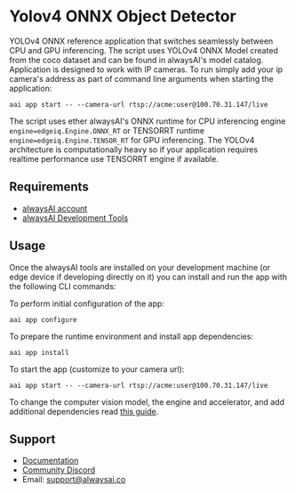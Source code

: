 # Yolov4 ONNX Object Detector
YOLOv4 ONNX reference application that switches seamlessly between CPU and GPU inferencing. The script uses YOLOv4 ONNX Model created from the coco dataset and can be found in alwaysAI's model catalog.
Application is designed to work with IP cameras.  To run simply add your ip camera's address as part of command line arguments when starting the application:
```
aai app start -- --camera-url rtsp://acme:user@100.70.31.147/live
```
The script uses ether alwaysAI's ONNX runtime for CPU inferencing engine ```engine=edgeiq.Engine.ONNX_RT``` or TENSORRT runtime ```engine=edgeiq.Engine.TENSOR_RT``` for GPU inferencing.  The YOLOv4 architecture is computationally heavy so if your application requires realtime performance use TENSORRT engine if available.

## Requirements
* [alwaysAI account](https://alwaysai.co/auth?register=true)
* [alwaysAI Development Tools](https://alwaysai.co/docs/get_started/development_computer_setup.html)

## Usage
Once the alwaysAI tools are installed on your development machine (or edge device if developing directly on it) you can install and run the app with the following CLI commands:

To perform initial configuration of the app:
```
aai app configure
```

To prepare the runtime environment and install app dependencies:
```
aai app install
```

To start the app (customize to your camera url):
```
aai app start -- --camera-url rtsp://acme:user@100.70.31.147/live
```

To change the computer vision model, the engine and accelerator, and add additional dependencies read [this guide](https://alwaysai.co/docs/application_development/configuration_and_packaging.html).

## Support
* [Documentation](https://alwaysai.co/docs/)
* [Community Discord](https://discord.gg/alwaysai)
* Email: support@alwaysai.co
